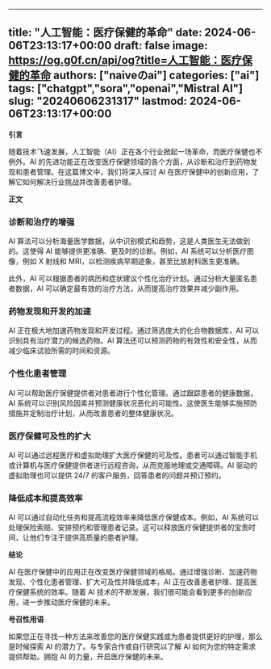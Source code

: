 
---
title: "人工智能：医疗保健的革命"
date: 2024-06-06T23:13:17+00:00
draft: false
image: https://og.g0f.cn/api/og?title=人工智能：医疗保健的革命
authors: ["naiveのai"]
categories: ["ai"]
tags: ["chatgpt","sora","openai","Mistral AI"]
slug: "20240606231317"
lastmod: 2024-06-06T23:13:17+00:00
---
**引言**

随着技术飞速发展，人工智能（AI）正在各个行业掀起一场革命，而医疗保健也不例外。AI 的先进功能正在改变医疗保健领域的各个方面，从诊断和治疗到药物发现和患者管理。在这篇博文中，我们将深入探讨 AI 在医疗保健中的创新应用，了解它如何解决行业挑战并改善患者护理。

**正文**

### 诊断和治疗的增强

AI 算法可以分析海量医学数据，从中识别模式和趋势，这是人类医生无法做到的。这使得 AI 能够提供更准确、更及时的诊断。例如，AI 系统可以分析医疗图像，例如 X 射线和 MRI，以检测疾病早期迹象，甚至比放射科医生更准确。

此外，AI 可以根据患者的病历和症状建议个性化治疗计划。通过分析大量匿名患者数据，AI 可以确定最有效的治疗方法，从而提高治疗效果并减少副作用。

### 药物发现和开发的加速

AI 正在极大地加速药物发现和开发过程。通过筛选庞大的化合物数据库，AI 可以识别具有治疗潜力的候选药物。AI 算法还可以预测药物的有效性和安全性，从而减少临床试验所需的时间和资源。

### 个性化患者管理

AI 可以帮助医疗保健提供者对患者进行个性化管理。通过跟踪患者的健康数据，AI 系统可以识别风险因素并预测健康状况恶化的可能性。这使医生能够实施预防措施并定制治疗计划，从而改善患者的整体健康状况。

### 医疗保健可及性的扩大

AI 可以通过远程医疗和虚拟助理扩大医疗保健的可及性。患者可以通过智能手机或计算机与医疗保健提供者进行远程咨询，从而克服地理或交通障碍。AI 驱动的虚拟助理也可以提供 24/7 的客户服务，回答患者的问题并预订预约。

### 降低成本和提高效率

AI 可以通过自动化任务和提高流程效率来降低医疗保健成本。例如，AI 系统可以处理保险索赔、安排预约和管理患者记录。这可以释放医疗保健提供者的宝贵时间，让他们专注于提供高质量的患者护理。

**结论**

AI 在医疗保健中的应用正在改变医疗保健领域的格局。通过增强诊断、加速药物发现、个性化患者管理、扩大可及性并降低成本，AI 正在改善患者护理、提高医疗保健系统的效率。随着 AI 技术的不断发展，我们很可能会看到更多的创新应用，进一步推动医疗保健的未来。

**号召性用语**

如果您正在寻找一种方法来改善您的医疗保健实践或为患者提供更好的护理，那么是时候探索 AI 的潜力了。与专家合作或自行研究以了解 AI 如何为您的特定需求提供帮助。拥抱 AI 的力量，开启医疗保健的未来。